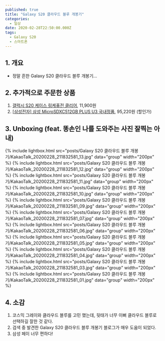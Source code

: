 ```yaml
---
published: true
title: "Galaxy S20 클라우드 블루 개봉기"
categories:
  - 일상
date: 2020-02-28T22:50:00.000Z
tags:
  - Galaxy S20
  - 스마트폰
---
```


## 1. 개요
 * 정말 흔한 Galaxy S20 클라우드 블루 개봉기…
 
## 2. 추가적으로 주문한 상품
 1. [갤럭시 S20 케이스 링케퓨전 클리어][ringke], 11,900원
 2. [[삼성전자] 삼성 MicroSDXC512GB PLUS U3 국내정품][micro-sd], 95,220원 (할인가)

## 3. Unboxing (feat. 똥손인 나를 도와주는 사진 잘찍는 아내)
 {% include lightbox.html src="posts/Galaxy S20 클라우드 블루 개봉기/KakaoTalk_20200228_211832581_13.jpg" data="group" width="200px" %} {% include lightbox.html src="posts/Galaxy S20 클라우드 블루 개봉기/KakaoTalk_20200228_211832581_12.jpg" data="group" width="200px" %}
 {% include lightbox.html src="posts/Galaxy S20 클라우드 블루 개봉기/KakaoTalk_20200228_211832581_11.jpg" data="group" width="200px" %}
 {% include lightbox.html src="posts/Galaxy S20 클라우드 블루 개봉기/KakaoTalk_20200228_211832581_10.jpg" data="group" width="200px" %}
 {% include lightbox.html src="posts/Galaxy S20 클라우드 블루 개봉기/KakaoTalk_20200228_211832581_09.jpg" data="group" width="200px" %}
 {% include lightbox.html src="posts/Galaxy S20 클라우드 블루 개봉기/KakaoTalk_20200228_211832581_07.jpg" data="group" width="200px" %}
 {% include lightbox.html src="posts/Galaxy S20 클라우드 블루 개봉기/KakaoTalk_20200228_211832581_06.jpg" data="group" width="200px" %}
 {% include lightbox.html src="posts/Galaxy S20 클라우드 블루 개봉기/KakaoTalk_20200228_211832581_05.jpg" data="group" width="200px" %}
 {% include lightbox.html src="posts/Galaxy S20 클라우드 블루 개봉기/KakaoTalk_20200228_211832581_04.jpg" data="group" width="200px" %}
 {% include lightbox.html src="posts/Galaxy S20 클라우드 블루 개봉기/KakaoTalk_20200228_211832581_03.jpg" data="group" width="200px" %}
 {% include lightbox.html src="posts/Galaxy S20 클라우드 블루 개봉기/KakaoTalk_20200228_211832581_01.jpg" data="group" width="200px" %}
 
## 4. 소감
 1. 코스믹 그레이와 클라우드 블루를 고민 했는데, 뒷태가 너무 이뻐 클라우드 블루로 선택하길 잘한 것 같다.
 2. 검색 중 발견한 Galaxy S20 클라우드 블루 개봉기 블로그가 매우 도움이 되었다.
 3. 삼성 페이 너무 편하다!
 
[ringke]: <http://www.e-himart.co.kr/app/goods/goodsDetail?goodsNo=0006398685>
[micro-sd]: <http://item.gmarket.co.kr/detailview/item.asp?goodscode=1551596421>
